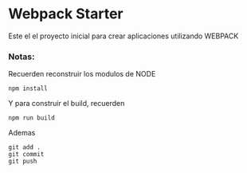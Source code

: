 # Webpack Starter

Este el el proyecto inicial para crear aplicaciones utilizando WEBPACK

### Notas:
Recuerden reconstruir los modulos de NODE
```
npm install
```

Y para construir el build, recuerden

```
npm run build
```
Ademas

```
git add .
git commit
git push
```


